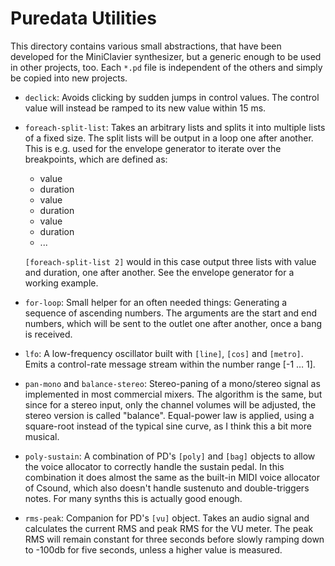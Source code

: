 Puredata Utilities
==================

This directory contains various small abstractions, that have been developed
for the MiniClavier synthesizer, but a generic enough to be used in other
projects, too. Each `*.pd` file is independent of the others and simply be
copied into new projects.

 * `declick`: Avoids clicking by sudden jumps in control values. The control
   value will instead be ramped to its new value within 15 ms.

 * `foreach-split-list`: Takes an arbitrary lists and splits it into multiple
   lists of a fixed size. The split lists will be output in a loop one
   after another. This is e.g. used for the envelope generator to iterate
   over the breakpoints, which are defined as:

    - value
    - duration
    - value
    - duration
    - value
    - duration
    - ...

   `[foreach-split-list 2]` would in this case output three lists with value
    and duration, one after another. See the envelope generator for a working
    example.

 * `for-loop`: Small helper for an often needed things: Generating a sequence
   of ascending numbers. The arguments are the start and end numbers, which
   will be sent to the outlet one after another, once a bang is received.

 * `lfo`: A low-frequency oscillator built with `[line]`, `[cos]` and `[metro]`.
   Emits a control-rate message stream within the number range [-1 … 1].

 * `pan-mono` and `balance-stereo`: Stereo-paning of a mono/stereo signal as
   implemented in most commercial mixers. The algorithm is the same, but since
   for a stereo input, only the channel volumes will be adjusted, the stereo
   version is called "balance". Equal-power law is applied, using a square-root
   instead of the typical sine curve, as I think this a bit more musical.

 * `poly-sustain`: A combination of PD's `[poly]` and `[bag]` objects to allow
   the voice allocator to correctly handle the sustain pedal. In this combination
   it does almost the same as the built-in MIDI voice allocator of Csound, which
   also doesn't handle sustenuto and double-triggers notes. For many synths this
   is actually good enough.

 * `rms-peak`: Companion for PD's `[vu]` object. Takes an audio signal and
   calculates the current RMS and peak RMS for the VU meter. The peak RMS will
   remain constant for three seconds before slowly ramping down to -100db for
   five seconds, unless a higher value is measured.
